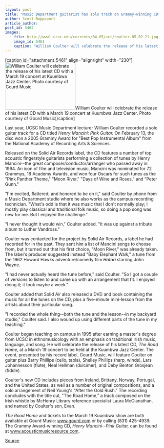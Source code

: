```yaml
---
layout: post
title: "Music Department guitarist has solo track on Grammy-winning CD"
author: Scott Rappaport
article_author: 
post_id: 5462
images:
  - file: http://www1.ucsc.edu/currents/04-05/art/coulter.05-02-21.jpg
    image_id: 5461
    caption: "William Coulter will celebrate the release of his latest CD with a March 19 concert at Kuumbwa Jazz Center. Photo courtesy of Gourd Music"
---
```


[caption id="attachment_5461" align="alignright" width="230"]<a href="http://dev-ucsc-news.pantheonsite.io/wp-content/uploads/2005/02/coulter.05-02-21.jpg"><img class="size-full wp-image-5461" src="http://dev-ucsc-news.pantheonsite.io/wp-content/uploads/2005/02/coulter.05-02-21.jpg" alt="William Coulter will celebrate the release of his latest CD with a March 19 concert at Kuumbwa Jazz Center. Photo courtesy of Gourd Music" width="230" height="153" /></a>William Coulter will celebrate the release of his latest CD with a March 19 concert at Kuumbwa Jazz Center. Photo courtesy of Gourd Music[/caption]
<a name="content" id="content"></a>
<p>
  Last year, UCSC Music Department lecturer William Coulter recorded a solo guitar track for a CD titled <i>Henry Mancini: Pink Guitar.</i> On February 13, the disc won a 2005 Grammy Award for "Best Pop Instrumental Album" from the National Academy of Recording Arts &amp; Sciences.
</p>
<p>
  Released on the Solid Air Records label, the CD features a number of top acoustic fingerstyle guitarists performing a collection of tunes by Henry Mancini--the great composer/conductor/arranger who passed away in 1994. An icon of film and television music, Mancini was nominated for 72 Grammys, 18 Academy Awards, and won four Oscars for such tunes as the "Pink Panther Theme," "Moon River," "Days of Wine and Roses," and "Peter Gunn."
</p>
<p>
  "I'm excited, flattered, and honored to be on it," said Coulter by phone from a Music Department studio where he also works as the campus recording technician. "What's odd is that it was music that I don't normally play; I mostly play classical and traditional folk music, so doing a pop song was new for me. But I enjoyed the challenge."<br>
</p>
<p>
  "I never thought it would win," Coulter added. "It was up against a tribute album to Luther Vandross."<br>
</p>
<p>
  Coulter was contacted for the project by Solid Air Records, a label he had recorded for in the past. They sent him a list of Mancini songs to choose from, but it turned out that his first choice, "Moon River," was already taken. The label's producer suggested instead "Baby Elephant Walk," a tune from the 1962 Howard Hawks adventure/comedy film <i>Hatari</i> starring John Wayne.<br>
</p>
<p>
  "I had never actually heard the tune before," said Coulter. "So I got a couple of versions to listen to and came up with an arrangement that fit. I enjoyed doing it; it took maybe a week."<br>
</p>
<p>
  Coulter added that Solid Air also released a DVD and book containing the music for all the tunes on the CD, plus a five-minute mini-lesson from the artists about their particular song.<br>
</p>
<p>
  "I recorded the whole thing--both the tune and the lesson--in my backyard studio," Coulter said. I also wound up using different parts of the tune in my teaching."<br>
</p>
<p>
  Coulter began teaching on campus in 1995 after earning a master's degree from UCSC in ethnomusicology with an emphasis on traditional Irish music, language, and song. He will celebrate the release of his latest CD, <i>The Road Home,</i> at a March 19 concert to be held at the Kuumbwa Jazz Center. The event, presented by his record label, Gourd Music, will feature Coulter on guitar plus Barry Phillips (cello, tabla), Shelley Phillips (harp, winds), Lars Johannesson (flute), Neal Hellman (dulcimer), and Deby Benton Grosjean (fiddle).<br>
</p>
<p>
  Coulter's new CD includes pieces from Ireland, Brittany, Norway, Portugal, and the United States, as well as a number of original compositions, and a solo arrangement of Neil Young's "After the Gold Rush." The recording concludes with the title cut, "The Road Home," a track composed on the Irish whistle by McHenry Library reference specialist Laura McClanathan, and named by Coulter's son, Evan.<br>
</p>
<p>
  <i>The Road Home</i> and tickets to the March 19 Kuumbwa show are both available at Gourd Music: <a href="http://www.gourd.com">www.gourd.com</a> or by calling (831) 425-4939. The Grammy Award-winning CD, <i>Henry Mancini--Pink Guitar,</i> can be found at <a href="http://www.acousticmusicresource.com">www.acousticmusicresource.com</a>.<br>
</p>
<p><a href="http://www1.ucsc.edu/currents/04-05/02-21/coulter.asp" title="Permalink to coulter">Source</a></p>
